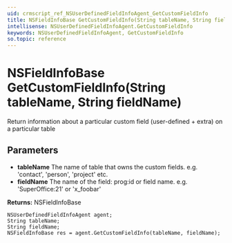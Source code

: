 ```yaml
---
uid: crmscript_ref_NSUserDefinedFieldInfoAgent_GetCustomFieldInfo
title: NSFieldInfoBase GetCustomFieldInfo(String tableName, String fieldName)
intellisense: NSUserDefinedFieldInfoAgent.GetCustomFieldInfo
keywords: NSUserDefinedFieldInfoAgent, GetCustomFieldInfo
so.topic: reference
---
```


# NSFieldInfoBase GetCustomFieldInfo(String tableName, String fieldName)

Return information about a particular custom field (user-defined + extra) on a particular table

## Parameters

* **tableName** The name of table that owns the custom fields. e.g. 'contact', 'person', 'project' etc.
* **fieldName** The name of the field: prog:id or field name. e.g. 'SuperOffice:21' or 'x_foobar'

**Returns:** NSFieldInfoBase

```crmscript
NSUserDefinedFieldInfoAgent agent;
String tableName;
String fieldName;
NSFieldInfoBase res = agent.GetCustomFieldInfo(tableName, fieldName);
```

